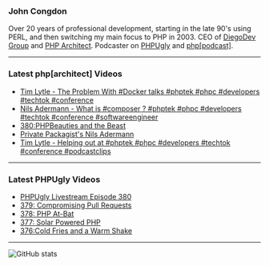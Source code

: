### John Congdon

Over 20 years of professional development, starting in the late 90's using PERL, and then switching my main focus to PHP in 2003.
CEO of [DiegoDev Group][ws_diegodev] and [PHP Architect][ws_phparch].
Podcaster on [PHPUgly][ws_phpugly] and [php[podcast]][ws_phparch].

---

### Latest php[architect] Videos
<!-- PHPARCHITECT:START -->
- [Tim Lytle - The Problem With #Docker talks #phptek #phpc #developers #techtok #conference](https://www.youtube.com/watch?v=UJ61RYsVZuA)
- [Nils Adermann - What is #composer ? #phptek #phpc #developers #techtok #conference #softwareengineer](https://www.youtube.com/watch?v=nLtgDWR9l0c)
- [380:PHPBeauties and the Beast](https://www.youtube.com/watch?v=GNHZcIqe7M8)
- [Private Packagist&#39;s Nils Adermann](https://www.youtube.com/watch?v=YZXRsTKUnFw)
- [Tim Lytle - Helping out at #phptek #phpc #developers #techtok #conference #podcastclips](https://www.youtube.com/watch?v=BdH-AgkvJBg)
<!-- PHPARCHITECT:END -->

---

### Latest PHPUgly Videos
<!-- PHPUGLY:START -->
- [PHPUgly Livestream Episode 380](https://www.youtube.com/watch?v=y5vbiNcI7HM)
- [379: Compromising Pull Requests](https://www.youtube.com/watch?v=KfofH-y_28U)
- [378: PHP At-Bat](https://www.youtube.com/watch?v=BYI3eD5VhtE)
- [377: Solar Powered PHP](https://www.youtube.com/watch?v=ajtW3hwygRM)
- [376:Cold Fries and a Warm Shake](https://www.youtube.com/watch?v=jZqV2BmfcIE)
<!-- PHPUGLY:END -->

---

![GitHub stats](https://github-readme-stats.vercel.app/api?username=johncongdon&show_icons=true&hide_border=true&hide=stars&count_private=true)  


[ws_diegodev]: https://www.diegodev.com
[ws_phparch]: https://www.phparch.com
[ws_phpugly]: https://www.phpugly.com
